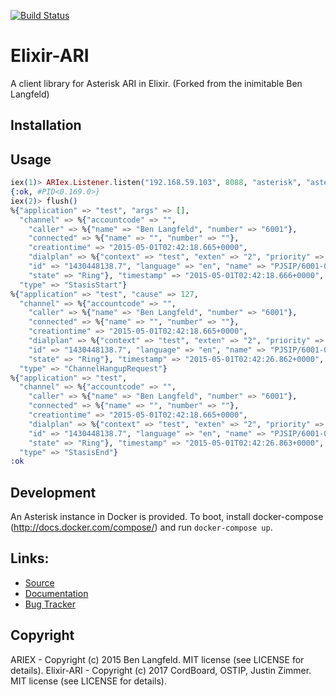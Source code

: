 [![Build Status](https://travis-ci.org/OSTIP/elixir-ari.svg?branch=develop)](https://travis-ci.org/OSTIP/elixir-ari)

# Elixir-ARI

A client library for Asterisk ARI in Elixir. (Forked from the inimitable Ben Langfeld)

## Installation

## Usage

```elixir
iex(1)> ARIex.Listener.listen("192.168.59.103", 8088, "asterisk", "asterisk", "test")
{:ok, #PID<0.169.0>}
iex(2)> flush()
%{"application" => "test", "args" => [],
  "channel" => %{"accountcode" => "",
    "caller" => %{"name" => "Ben Langfeld", "number" => "6001"},
    "connected" => %{"name" => "", "number" => ""},
    "creationtime" => "2015-05-01T02:42:18.665+0000",
    "dialplan" => %{"context" => "test", "exten" => "2", "priority" => 2},
    "id" => "1430448138.7", "language" => "en", "name" => "PJSIP/6001-00000006",
    "state" => "Ring"}, "timestamp" => "2015-05-01T02:42:18.666+0000",
  "type" => "StasisStart"}
%{"application" => "test", "cause" => 127,
  "channel" => %{"accountcode" => "",
    "caller" => %{"name" => "Ben Langfeld", "number" => "6001"},
    "connected" => %{"name" => "", "number" => ""},
    "creationtime" => "2015-05-01T02:42:18.665+0000",
    "dialplan" => %{"context" => "test", "exten" => "2", "priority" => 2},
    "id" => "1430448138.7", "language" => "en", "name" => "PJSIP/6001-00000006",
    "state" => "Ring"}, "timestamp" => "2015-05-01T02:42:26.862+0000",
  "type" => "ChannelHangupRequest"}
%{"application" => "test",
  "channel" => %{"accountcode" => "",
    "caller" => %{"name" => "Ben Langfeld", "number" => "6001"},
    "connected" => %{"name" => "", "number" => ""},
    "creationtime" => "2015-05-01T02:42:18.665+0000",
    "dialplan" => %{"context" => "test", "exten" => "2", "priority" => 2},
    "id" => "1430448138.7", "language" => "en", "name" => "PJSIP/6001-00000006",
    "state" => "Ring"}, "timestamp" => "2015-05-01T02:42:26.863+0000",
  "type" => "StasisEnd"}
:ok
```

## Development

An Asterisk instance in Docker is provided. To boot, install docker-compose (http://docs.docker.com/compose/) and run `docker-compose up`.

## Links:
* [Source](https://github.com/OSTIP/elixir-ari)
* [Documentation](https://hex.pm/packages/elixir-ari)
* [Bug Tracker](https://github.com/OSTIP/elixir-ari/issues)

## Copyright

ARIEX - Copyright (c) 2015 Ben Langfeld. MIT license (see LICENSE for details).
Elixir-ARI - Copyright (c) 2017 CordBoard, OSTIP, Justin Zimmer. MIT license (see LICENSE for details).
